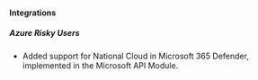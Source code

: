 #### Integrations

##### Azure Risky Users

- Added support for National Cloud in Microsoft 365 Defender, implemented in the Microsoft API Module.
